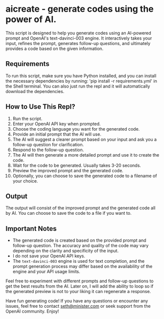 # aicreate - generate codes using the power of AI.

This script is designed to help you generate codes using an AI-powered prompt and OpenAI's text-davinci-003 engine. It interactively takes your input, refines the prompt, generates follow-up questions, and ultimately provides a code based on the given information.

## Requirements

To run this script, make sure you have Python installed, and you can install the necessary dependencies by running: 'pip install -r requirements.yml' in the Shell terminal. You can also just run the repl and it will automatically download the dependencies.

## How to Use This Repl?

1. Run the script.
2. Enter your OpenAI API key when prompted.
3. Choose the coding language you want for the generated code.
4. Provide an initial prompt that the AI will use.
5. The AI will suggest a clearer prompt based on your input and ask you a follow-up question for clarification.
6. Respond to the follow-up question.
7. The AI will then generate a more detailed prompt and use it to create the code.
8. Wait for the code to be generated. Usually takes 3-20 seconds.
9. Preview the improved prompt and the generated code.
10. Optionally, you can choose to save the generated code to a filename of your choice.

## Output

The output will consist of the improved prompt and the generated code all by AI. You can choose to save the code to a file if you want to.

## Important Notes

- The generated code is created based on the provided prompt and follow-up question. The accuracy and quality of the code may vary depending on the clarity and specificity of the input.
- I do not save your OpenAI API keys.
- The `text-davinci-003` engine is used for text completion, and the prompt generation process may differ based on the availability of the engine and your API usage limits.

Feel free to experiment with different prompts and follow-up questions to get the best results from the AI. Later on, I will add the ability to loop so if the generated preview is not to your liking it can regenerate a response.

Have fun generating code! If you have any questions or encounter any issues, feel free to contact seth@minister.com or seek support from the OpenAI community. Enjoy!
